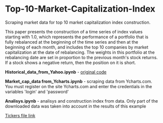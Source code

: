 # Top-10-Market-Capitalization-Index
Scraping market data for top 10 market capitalization index construction.

This paper presents the construction of a time series of index values starting with 1.0, which represents the performance of a portfolio that is fully rebalanced at the beginning of the time series and then at the beginning of each month, and includes the top 10 companies by market capitalization at the date of rebalancing. The weights in this portfolio at the rebalancing date are set in proportion to the previous month's stock returns. If a stock shows a negative return, then the position on it is short.

**Historical_data_from_Yahoo.ipynb** - [original code](https://github.com/Gunjan933/stock-market-scraper)

**Market_cap_data from_Ycharts.ipynb** - scraping data from Ycharts.com. You must register on the site Ycharts.com and enter the credentials in the variables 'login' and 'password'

**Analisys.ipynb** - analisys and construction index from data. Only part of the downloaded data was taken into account in the results of this example

[Tickers file link](http://investexcel.net/wp-content/uploads/2015/01/Yahoo-Ticker-Symbols-September-2017.zip)
